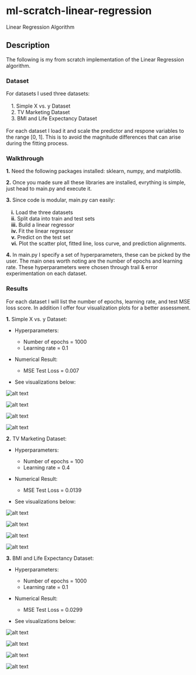 # ml-scratch-linear-regression
Linear Regression Algorithm

## **Description**
The following is my from scratch implementation of the Linear Regression algorithm.

### **Dataset**

For datasets I used three datasets: \
\
    &emsp;1. Simple X vs. y Dataset \
    &emsp;2. TV Marketing Dataset \
    &emsp;3. BMI and Life Expectancy Dataset \
\
For each dataset I load it and scale the predictor and respone variables to the range [0, 1]. This is to avoid the magnitude differences that can arise during the fitting process.

### **Walkthrough**

**1.** Need the following packages installed: sklearn, numpy, and matplotlib.

**2.** Once you made sure all these libraries are installed, evrything is simple, just head to main.py and execute it.

**3.** Since code is modular, main.py can easily: \
\
    &emsp;**i.** Load the three datasets \
    &emsp;**ii.** Split data into train and test sets \
    &emsp;**iii.** Build a linear regressor \
    &emsp;**iv.** Fit the linear regressor \
    &emsp;**v.** Predict on the test set \
    &emsp;**vi.** Plot the scatter plot, fitted line, loss curve, and prediction alignments.

**4.** In main.py I specify a set of hyperparameters, these can be picked by the user. The main ones worth noting are the number of epochs and learning rate. These hyperparameters were chosen through trail & error experimentation on each dataset.

### **Results**

For each dataset I will list the number of epochs, learning rate, and test MSE loss score.
In addition I offer four visualization plots for a better assessment.

**1.** Simple X vs. y Dataset:

- Hyperparameters:
     - Number of epochs = 1000
     - Learning rate = 0.1
 
- Numerical Result:
     - MSE Test Loss = 0.007

- See visualizations below:

![alt text](https://github.com/ZainUFarhat/ml-scratch-linear-regression/blob/main/plots/xy/xy_scatter.png?raw=true)

![alt text](https://github.com/ZainUFarhat/ml-scratch-linear-regression/blob/main/plots/xy/xy_loss.png?raw=true)

![alt text](https://github.com/ZainUFarhat/ml-scratch-linear-regression/blob/main/plots/xy/xy_fitted.png?raw=true)

![alt text](https://github.com/ZainUFarhat/ml-scratch-linear-regression/blob/main/plots/xy/xy_alignment.png?raw=true)

**2.** TV Marketing Dataset:

- Hyperparameters:
     - Number of epochs = 100
     - Learning rate = 0.4
 
- Numerical Result:
     - MSE Test Loss = 0.0139

- See visualizations below:

![alt text](https://github.com/ZainUFarhat/ml-scratch-linear-regression/blob/main/plots/tv/tv_scatter.png?raw=true)

![alt text](https://github.com/ZainUFarhat/ml-scratch-linear-regression/blob/main/plots/tv/tv_loss.png?raw=true)

![alt text](https://github.com/ZainUFarhat/ml-scratch-linear-regression/blob/main/plots/tv/tv_fitted.png?raw=true)

![alt text](https://github.com/ZainUFarhat/ml-scratch-linear-regression/blob/main/plots/tv/tv_alignment.png?raw=true)

**3.** BMI and Life Expectancy Dataset:

- Hyperparameters:
     - Number of epochs = 1000
     - Learning rate = 0.1
 
- Numerical Result:
     - MSE Test Loss = 0.0299

- See visualizations below:

![alt text](https://github.com/ZainUFarhat/ml-scratch-linear-regression/blob/main/plots/bmi/bmi_scatter.png?raw=true)

![alt text](https://github.com/ZainUFarhat/ml-scratch-linear-regression/blob/main/plots/bmi/bmi_loss.png?raw=true)

![alt text](https://github.com/ZainUFarhat/ml-scratch-linear-regression/blob/main/plots/bmi/bmi_fitted.png?raw=true)

![alt text](https://github.com/ZainUFarhat/ml-scratch-linear-regression/blob/main/plots/bmi/bmi_alignment.png?raw=true)